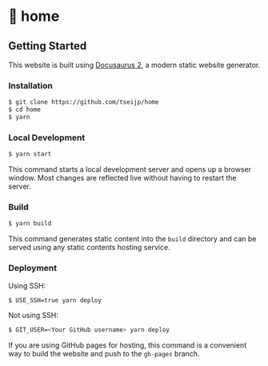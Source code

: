# 👀 home

## Getting Started

This website is built using [Docusaurus 2](https://docusaurus.io/),
a modern static website generator.

### Installation

```bash
$ git clone https://github.com/tseijp/home
$ cd home
$ yarn
```

### Local Development

```bash
$ yarn start
```

This command starts a local development server and opens up a browser window.
Most changes are reflected live without having to restart the server.

### Build

```bash
$ yarn build
```

This command generates static content into the `build` directory
and can be served using any static contents hosting service.

### Deployment

Using SSH:

```bash
$ USE_SSH=true yarn deploy
```

Not using SSH:

```bash
$ GIT_USER=<Your GitHub username> yarn deploy
```

If you are using GitHub pages for hosting, this command is a convenient way to build the website and push to the `gh-pages` branch.
